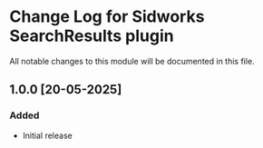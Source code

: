 # Change Log for Sidworks SearchResults plugin
All notable changes to this module will be documented in this file.

## 1.0.0 [20-05-2025]
### Added
- Initial release
